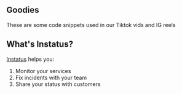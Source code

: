 ## Goodies

These are some code snippets used in our Tiktok vids and IG reels

## What's Instatus?

[Instatus](https://instatus.com) helps you:
1. Monitor your services
2. Fix incidents with your team
3. Share your status with customers
